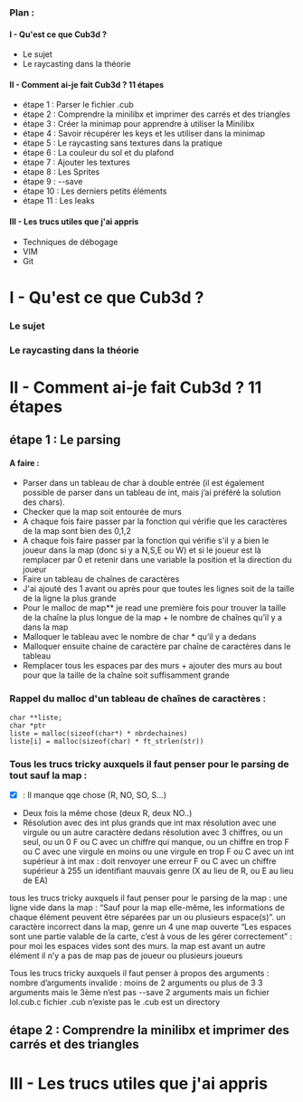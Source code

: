 ### Plan :
#### I - Qu'est ce que Cub3d ?
 - Le sujet
 - Le raycasting dans la théorie
#### II - Comment ai-je fait Cub3d ? 11 étapes
 - étape 1  : Parser le fichier .cub
 - étape 2  : Comprendre la minilibx et imprimer des carrés et des triangles
 - étape 3  : Créer la minimap pour apprendre à utiliser la Minilibx
 - étape 4  : Savoir récupérer les keys et les utiliser dans la minimap
 - étape 5  : Le raycasting sans textures dans la pratique
 - étape 6  : La couleur du sol et du plafond
 - étape 7  : Ajouter les textures
 - étape 8  : Les Sprites
 - étape 9  : --save
 - étape 10 : Les derniers petits éléments
 - étape 11 : Les leaks
#### III - Les trucs utiles que j'ai appris
 - Techniques de débogage
 - VIM
 - Git

# I - Qu'est ce que Cub3d ?
### Le sujet
### Le raycasting dans la théorie

# II - Comment ai-je fait Cub3d ? 11 étapes
## étape 1  : Le parsing
#### A faire :
- Parser dans un tableau de char à double entrée (il est également possible de parser dans un tableau de int, mais j’ai préféré la solution des chars).
- Checker que la map soit entourée de murs
- A chaque fois faire passer par la fonction qui vérifie que les caractères de la map sont bien des 0,1,2 
- A chaque fois faire passer par la fonction qui vérifie s'il y a bien le joueur dans la map (donc si y a N,S,E ou W) et si le joueur est là remplacer par 0 et retenir dans une variable la position et la direction du joueur
- Faire un tableau de chaînes de caractères
- J'ai ajouté des 1 avant ou après pour que toutes les lignes soit de la taille de la ligne la plus grande
- Pour le malloc de map** je read une première fois pour trouver la taille de la chaîne la plus longue de la map + le nombre de chaînes qu’il y a dans la map
- Malloquer le tableau avec le nombre de char * qu’il y a dedans
- Malloquer ensuite chaine de caractère par chaîne de caractères dans le tableau
- Remplacer tous les espaces par des murs + ajouter des murs au bout pour que la taille de la chaîne soit suffisamment grande

### Rappel du malloc d'un tableau de chaînes de caractères :
  ```
  char **liste;
  char *ptr
  liste = malloc(sizeof(char*) * nbrdechaines)
  liste[i] = malloc(sizeof(char) * ft_strlen(str))
  ```
### Tous les trucs tricky auxquels il faut penser pour le parsing de tout sauf la map :
- [x] : Il manque qqe chose (R, NO, SO, S…)
- Deux fois la même chose (deux R, deux NO..)
- Résolution avec des int plus grands que int max
résolution avec une virgule ou un autre caractère dedans
résolution avec 3 chiffres, ou un seul, ou un 0
F ou C avec un chiffre qui manque, ou un chiffre en trop
F ou C avec une virgule en moins ou une virgule en trop 
F ou C avec un int supérieur à int max : doit renvoyer une erreur
F ou C avec un chiffre supérieur à 255
un identifiant mauvais genre (X au lieu de R, ou E au lieu de EA)

tous les trucs tricky auxquels il faut penser pour le parsing de la map :
une ligne vide dans la map : “Sauf pour la map elle-même, les informations de chaque élément peuvent être séparées par un ou plusieurs espace(s)”.
un caractère incorrect dans la map, genre un 4
une map ouverte
“Les espaces sont une partie valable de la carte, c’est à vous de les gérer correctement” : pour moi les espaces vides sont des murs.
la map est avant un autre élément 
il n’y a pas de map
pas de joueur ou plusieurs joueurs

Tous les trucs tricky auxquels il faut penser à propos des arguments :
nombre d’arguments invalide : moins de 2 arguments ou plus de 3
3 arguments mais le 3ème n’est pas --save
2 arguments mais un fichier lol.cub.c
fichier .cub n’existe pas
le .cub est un directory



## étape 2  : Comprendre la minilibx et imprimer des carrés et des triangles
# III - Les trucs utiles que j'ai appris
